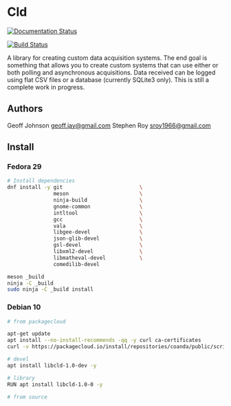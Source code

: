 # Cld

[![Documentation Status](https://readthedocs.org/projects/libcld/badge/?version=latest)](https://readthedocs.org/projects/libcld/?badge=latest)

[![Build Status](https://travis-ci.org/geoffjay/libcld.svg?branch=master)](https://travis-ci.org/geoffjay/libcld)

A library for creating custom data acquisition systems. The end goal is
something that allows you to create custom systems that can use either or both
polling and asynchronous acquisitions. Data received can be logged using flat
CSV files or a database (currently SQLite3 only). This is still a complete work
in progress.

## Authors

Geoff Johnson <geoff.jay@gmail.com>
Stephen Roy <sroy1966@gmail.com>

## Install

### Fedora 29
```bash
# Install dependencies
dnf install -y git                         \
               meson                       \
               ninja-build                 \
               gnome-common                \
               intltool                    \
               gcc                         \
               vala                        \
               libgee-devel                \
               json-glib-devel             \
               gsl-devel                   \
               libxml2-devel               \
               libmatheval-devel           \
               comedilib-devel

meson _build
ninja -C _build
sudo ninja -C _build install
```

### Debian 10

```bash
# from packagecloud

apt-get update
apt install --no-install-recommends -qq -y curl ca-certificates
curl -v https://packagecloud.io/install/repositories/coanda/public/script.deb.sh | bash

# devel
apt install libcld-1.0-dev -y

# library
RUN apt install libcld-1.0-0 -y
```

```bash
# from source

```
